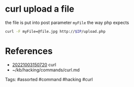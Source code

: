 # curl upload a file
the file is put into post parameter `myFile` the way php expects
```bash
curl -F myFile=@file.jpg http://$IP/upload.php
```

# References
- [20221003150720](/zet/20221003150720/README.md) curl
- ~/kb/hacking/commands/curl.md

Tags:
    #assorted #command #hacking #curl
